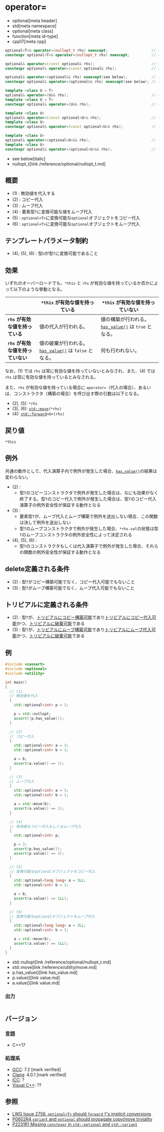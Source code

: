 # operator=
* optional[meta header]
* std[meta namespace]
* optional[meta class]
* function[meta id-type]
* cpp17[meta cpp]

```cpp
optional<T>& operator=(nullopt_t rhs) noexcept;                    // (1) C++17
constexpr optional<T>& operator=(nullopt_t rhs) noexcept;          // (1) C++23

optional& operator=(const optional& rhs);                          // (2) C++17
constexpr optional& operator=(const optional& rhs);                // (2) C++20

optional& operator=(optional&& rhs) noexcept(see below);           // (3) C++17
constexpr optional& operator=(optional&& rhs) noexcept(see below); // (3) C++20

template <class U = T>
optional& operator=(U&& rhs);                                      // (4) C++17
template <class U = T>
constexpr optional& operator=(U&& rhs);                            // (4) C++23

template <class U>
optional& operator=(const optional<U>& rhs);                       // (5) C++17
template <class U>
constexpr optional& operator=(const optional<U>& rhs);             // (5) C++23

template <class U>
optional& operator=(optional<U>&& rhs);                            // (6) C++17
template <class U>
constexpr optional& operator=(optional<U>&& rhs);                  // (6) C++23
```
* see below[italic]
* nullopt_t[link /reference/optional/nullopt_t.md]

## 概要
- (1) : 無効値を代入する
- (2) : コピー代入
- (3) : ムーブ代入
- (4) : 要素型`T`に変換可能な値をムーブ代入
- (5) : `optional<T>`に変換可能な`optional`オブジェクトをコピー代入
- (6) : `optional<T>`に変換可能な`optional`オブジェクトをムーブ代入


## テンプレートパラメータ制約
- (4), (5), (6) : 型`U`が型`T`に変換可能であること


## 効果
いずれのオーバーロードでも、`*this` と `rhs` が有効な値を持っているか否かによって以下のような挙動となる。

|                                    | `*this` が有効な値を持っている                                        | `*this` が有効な値を持っていない                                     |
|------------------------------------|-----------------------------------------------------------------------|----------------------------------------------------------------------|
| **`rhs` が有効な値を持っている**   | 値の代入が行われる。                                                  | 値の構築が行われる。[`has_value()`](has_value.md) は `true` となる。 |
| **`rhs` が有効な値を持っていない** | 値の破棄が行われる。[`has_value()`](has_value.md) は `false` となる。 | 何も行われない。                                                     |

なお、(1) では `rhs` は常に有効な値を持っていないとみなされ、また、(4) では `rhs` は常に有効な値を持っているとみなされる。

また、`rhs` が有効な値を持っている場合に `operator=`（代入の場合）、あるいは、コンストラクタ（構築の場合）を呼び出す際の引数は以下となる。

- (2), (5): `*rhs`
- (3), (6): [`std::move`](../../utility/move.md)`(*rhs)`
- (4): [`std::forward`](../../utility/forward.md)`<U>(rhs)`


## 戻り値
`*this`


## 例外
共通の動作として、代入演算子内で例外が発生した場合、[`has_value()`](has_value.md)の結果は変わらない。

- (2) :
    - 型`T`のコピーコンストラクタで例外が発生した場合は、なにも効果がなく終了する。型`T`のコピー代入で例外が発生した場合は、型`T`のコピー代入演算子の例外安全性が保証する動作となる
- (3) :
    - 要素型`T`が、ムーブ代入とムーブ構築で例外を送出しない場合、この関数は決して例外を送出しない
    - 型`T`のムーブコンストラクタで例外が発生した場合、`*rhs.val`の状態は型`T`のムーブコンストラクタの例外安全性によって決定される
- (4), (5), (6) :
    - 型`T`のコンストラクタもしくは代入演算子で例外が発生した場合、それらの関数の例外安全性が保証する動作となる


## delete定義される条件
- (2) : 型`T`がコピー構築可能でなく、コピー代入可能でもないこと
- (3) : 型`T`がムーブ構築可能でなく、ムーブ代入可能でもないこと

## トリビアルに定義される条件

- (2) : 型`T`が、[トリビアルにコピー構築可能](/reference/type_traits/is_trivially_copy_constructible.md)であり[トリビアルにコピー代入可能](/reference/type_traits/is_trivially_copy_assignable.md)かつ、[トリビアルに破棄可能](/reference/type_traits/is_trivially_destructible.md)である
- (3) : 型`T`が、[トリビアルにムーブ構築可能](/reference/type_traits/is_trivially_move_constructible.md)であり[トリビアルにムーブ代入可能](/reference/type_traits/is_nothrow_move_assignable.md)かつ、[トリビアルに破棄可能](/reference/type_traits/is_trivially_destructible.md)である

## 例
```cpp example
#include <cassert>
#include <optional>
#include <utility>

int main()
{
  // (1)
  // 無効値を代入
  {
    std::optional<int> p = 3;

    p = std::nullopt;
    assert(!p.has_value());
  }

  // (2)
  // コピー代入
  {
    std::optional<int> a = 3;
    std::optional<int> b = 1;

    a = b;
    assert(a.value() == 1);
  }

  // (3)
  // ムーブ代入
  {
    std::optional<int> a = 3;
    std::optional<int> b = 1;

    a = std::move(b);
    assert(a.value() == 1);
  }

  // (4)
  // 有効値をコピー代入もしくはムーブ代入
  {
    std::optional<int> p;

    p = 3;
    assert(p.has_value());
    assert(p.value() == 3);
  }

  // (5)
  // 変換可能なoptionalオブジェクトをコピー代入
  {
    std::optional<long long> a = 3LL;
    std::optional<int> b = 1;

    a = b;
    assert(a.value() == 1LL);
  }

  // (6)
  // 変換可能なoptionalオブジェクトをムーブ代入
  {
    std::optional<long long> a = 3LL;
    std::optional<int> b = 1;

    a = std::move(b);
    assert(a.value() == 1LL);
  }
}
```
* std::nullopt[link /reference/optional/nullopt_t.md]
* std::move[link /reference/utility/move.md]
* p.has_value()[link has_value.md]
* p.value()[link value.md]
* a.value()[link value.md]

### 出力
```
```

## バージョン
### 言語
- C++17

### 処理系
- [GCC](/implementation.md#gcc): 7.2 [mark verified]
- [Clang](/implementation.md#clang): 4.0.1 [mark verified]
- [ICC](/implementation.md#icc): ?
- [Visual C++](/implementation.md#visual_cpp): ??


## 参照
- [LWG Issue 2756. `optional<T>` should `forward` `T`'s implicit conversions](https://wg21.cmeerw.net/lwg/issue2756)
- [P0602R4 `variant` and `optional` should propagate copy/move triviality](http://www.open-std.org/jtc1/sc22/wg21/docs/papers/2018/p0602r4.html)
- [P2231R1 Missing `constexpr` in `std::optional` and `std::variant`](https://www.open-std.org/jtc1/sc22/wg21/docs/papers/2021/p2231r1.html)
